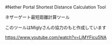 #Nether Portal Shortest Distance Calculation Tool

ネザーゲート最短距離計算ツール

このツールはMiglyさんの協力のもと作成しています

https://www.youtube.com/watch?v=LjMYFicu5NA

